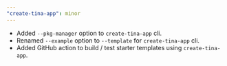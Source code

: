 ```yaml
---
"create-tina-app": minor
---
```


- Added `--pkg-manager` option to `create-tina-app` cli.
- Renamed `--example` option to `--template` for `create-tina-app` cli.
- Added GitHub action to build / test starter templates using `create-tina-app`.
